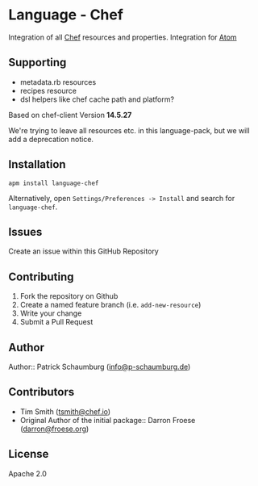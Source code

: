 # Language - Chef

Integration of all [Chef](https://docs.chef.io/resource.html) resources and properties.
Integration for [Atom](https://atom.io/packages/)

## Supporting

- metadata.rb resources
- recipes resource
- dsl helpers like chef cache path and platform?

Based on chef-client Version **14.5.27**

We're trying to leave all resources etc. in this language-pack, but we will add a deprecation notice.

## Installation

```
apm install language-chef
```

Alternatively, open `Settings/Preferences -> Install` and search for `language-chef`.

## Issues

Create an issue within this GitHub Repository

## Contributing

1. Fork the repository on Github
2. Create a named feature branch (i.e. `add-new-resource`)
3. Write your change
4. Submit a Pull Request

## Author

Author:: Patrick Schaumburg (<info@p-schaumburg.de>)

## Contributors

* Tim Smith (<tsmith@chef.io>)
* Original Author of the initial package:: Darron Froese (<darron@froese.org>)

## License

Apache 2.0
